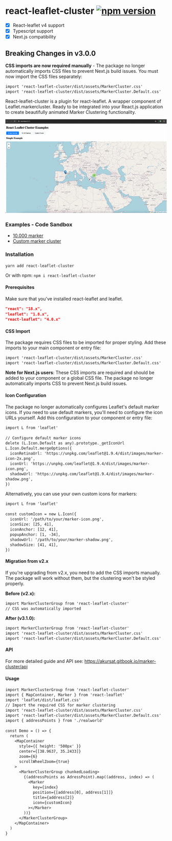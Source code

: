 # react-leaflet-cluster [![npm version](https://img.shields.io/npm/v/react-leaflet-cluster.svg)](https://www.npmjs.com/package/react-leaflet-cluster)

- [x] React-leaflet v4 support
- [x] Typescript support
- [x] Next.js compatibility

## Breaking Changes in v3.0.0

**CSS imports are now required manually** - The package no longer automatically imports CSS files to prevent Next.js build issues. You must now import the CSS files separately:

```tsx
import 'react-leaflet-cluster/dist/assets/MarkerCluster.css'
import 'react-leaflet-cluster/dist/assets/MarkerCluster.Default.css'
```

React-leaflet-cluster is a plugin for react-leaflet. A wrapper component of Leaflet.markercluster. Ready to be integrated into your React.js application to create beautifully animated Marker Clustering functionality.

![](showcase.gif)

### Examples - Code Sandbox

- [10.000 marker](https://codesandbox.io/s/hidden-breeze-nrd3e?fontsize=14&hidenavigation=1&theme=dark)
- [Custom marker cluster](https://codesandbox.io/s/beautiful-pike-j2l0w?file=/src/App.tsx)

### Installation

`yarn add react-leaflet-cluster`

Or with npm:
`npm i react-leaflet-cluster`

#### Prerequisites

Make sure that you've installed react-leaflet and leaflet.

```json
"react": "18.x",
"leaflet": "1.8.x",
"react-leaflet": "4.0.x"
```

#### CSS Import

The package requires CSS files to be imported for proper styling. Add these imports to your main component or entry file:

```tsx
import 'react-leaflet-cluster/dist/assets/MarkerCluster.css'
import 'react-leaflet-cluster/dist/assets/MarkerCluster.Default.css'
```

**Note for Next.js users**: These CSS imports are required and should be added to your component or a global CSS file. The package no longer automatically imports CSS to prevent Next.js build issues.

#### Icon Configuration

The package no longer automatically configures Leaflet's default marker icons. If you need to use default markers, you'll need to configure the icon URLs yourself. Add this configuration to your component or entry file:

```tsx
import L from 'leaflet'

// Configure default marker icons
delete (L.Icon.Default as any).prototype._getIconUrl
L.Icon.Default.mergeOptions({
  iconRetinaUrl: 'https://unpkg.com/leaflet@1.9.4/dist/images/marker-icon-2x.png',
  iconUrl: 'https://unpkg.com/leaflet@1.9.4/dist/images/marker-icon.png',
  shadowUrl: 'https://unpkg.com/leaflet@1.9.4/dist/images/marker-shadow.png',
})
```

Alternatively, you can use your own custom icons for markers:

```tsx
import L from 'leaflet'

const customIcon = new L.Icon({
  iconUrl: '/path/to/your/marker-icon.png',
  iconSize: [25, 41],
  iconAnchor: [12, 41],
  popupAnchor: [1, -34],
  shadowUrl: '/path/to/your/marker-shadow.png',
  shadowSize: [41, 41],
})
```

#### Migration from v2.x

If you're upgrading from v2.x, you need to add the CSS imports manually. The package will work without them, but the clustering won't be styled properly.

**Before (v2.x):**

```tsx
import MarkerClusterGroup from 'react-leaflet-cluster'
// CSS was automatically imported
```

**After (v3.1.0):**

```tsx
import MarkerClusterGroup from 'react-leaflet-cluster'
import 'react-leaflet-cluster/dist/assets/MarkerCluster.css'
import 'react-leaflet-cluster/dist/assets/MarkerCluster.Default.css'
```

#### API

For more detailed guide and API see:
https://akursat.gitbook.io/marker-cluster/api

#### Usage

```tsx
import MarkerClusterGroup from 'react-leaflet-cluster'
import { MapContainer, Marker } from 'react-leaflet'
import 'leaflet/dist/leaflet.css'
// Import the required CSS for marker clustering
import 'react-leaflet-cluster/dist/assets/MarkerCluster.css'
import 'react-leaflet-cluster/dist/assets/MarkerCluster.Default.css'
import { addressPoints } from './realworld'

const Demo = () => {
  return (
    <MapContainer
      style={{ height: '500px' }}
      center={[38.9637, 35.2433]}
      zoom={6}
      scrollWheelZoom={true}
    >
      <MarkerClusterGroup chunkedLoading>
        {(addressPoints as AdressPoint).map((address, index) => (
          <Marker
            key={index}
            position={[address[0], address[1]]}
            title={address[2]}
            icon={customIcon}
          ></Marker>
        ))}
      </MarkerClusterGroup>
    </MapContainer>
  )
}
```
